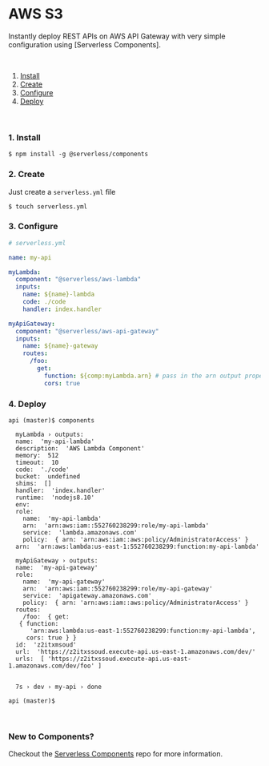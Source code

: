 # AWS S3

Instantly deploy REST APIs on AWS API Gateway with very simple configuration using [Serverless Components].

&nbsp;

1. [Install](#1-install)
2. [Create](#2-create)
3. [Configure](#3-configure)
4. [Deploy](#4-deploy)

&nbsp;


### 1. Install

```shell
$ npm install -g @serverless/components
```

### 2. Create

Just create a `serverless.yml` file

```shell
$ touch serverless.yml
```


### 3. Configure

```yml
# serverless.yml

name: my-api

myLambda:
  component: "@serverless/aws-lambda"
  inputs:
    name: ${name}-lambda
    code: ./code
    handler: index.handler

myApiGateway:
  component: "@serverless/aws-api-gateway"
  inputs:
    name: ${name}-gateway
    routes:
      /foo:
        get:
          function: ${comp:myLambda.arn} # pass in the arn output property from the lambda component
          cors: true
```

### 4. Deploy

```shell
api (master)$ components

  myLambda › outputs:
  name:  'my-api-lambda'
  description:  'AWS Lambda Component'
  memory:  512
  timeout:  10
  code:  './code'
  bucket:  undefined
  shims:  []
  handler:  'index.handler'
  runtime:  'nodejs8.10'
  env: 
  role: 
    name:  'my-api-lambda'
    arn:  'arn:aws:iam::552760238299:role/my-api-lambda'
    service:  'lambda.amazonaws.com'
    policy:  { arn: 'arn:aws:iam::aws:policy/AdministratorAccess' }
  arn:  'arn:aws:lambda:us-east-1:552760238299:function:my-api-lambda'

  myApiGateway › outputs:
  name:  'my-api-gateway'
  role: 
    name:  'my-api-gateway'
    arn:  'arn:aws:iam::552760238299:role/my-api-gateway'
    service:  'apigateway.amazonaws.com'
    policy:  { arn: 'arn:aws:iam::aws:policy/AdministratorAccess' }
  routes: 
    /foo:  { get:
   { function:
      'arn:aws:lambda:us-east-1:552760238299:function:my-api-lambda',
     cors: true } }
  id:  'z2itxmsoud'
  url:  'https://z2itxssoud.execute-api.us-east-1.amazonaws.com/dev/'
  urls:  [ 'https://z2itxssoud.execute-api.us-east-1.amazonaws.com/dev/foo' ]


  7s › dev › my-api › done

api (master)$
```

&nbsp;

### New to Components?

Checkout the [Serverless Components](https://github.com/serverless/components) repo for more information.
